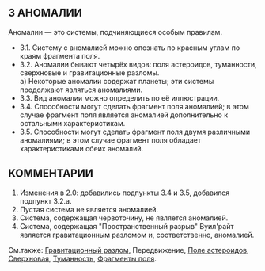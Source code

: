 3 АНОМАЛИИ
---

Аномалии — это системы, подчиняющиеся особым правилам.
* 3.1. Систему с аномалией можно опознать по красным углам по краям фрагмента поля.
* 3.2. Аномалии бывают четырёх видов: поля астероидов, туманности, сверхновые и гравитационные разломы.  
 а) Некоторые аномалии содержат планеты; эти системы продолжают являться аномалиями.
* 3.3. Вид аномалии можно определить по её иллюстрации.
* 3.4. Способности могут сделать фрагмент поля аномалией; в этом случае фрагмент поля является аномалией дополнительно к остальными характеристикам.
* 3.5. Способности могут сделать фрагмент поля двумя различными аномалиями; в этом случае фрагмент поля обладает характеристиками обеих аномалий.

КОММЕНТАРИИ
---
 1) Изменения в 2.0: добавились подпункты 3.4 и 3.5, добавился подпункт 3.2.а.
 2) Пустая система не является аномалией.
 3) Система, содержащая червоточину, не является аномалией.
 4) Система, содержащая "Пространственный разрыв" Вуил'райт является гравитационным разломом и, соответственно, аномалией.

См.также: [Гравитационный разлом](gravity_rift.md), Передвижение, [Поле астероидов](asteroid_field.md), [Сверхновая](supernova.md), [Туманность](nebula.md), [Фрагменты поля](system_tiles.md).
